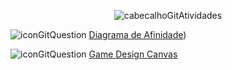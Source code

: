 <div align="center">

![cabecalhoGitAtividades](https://github.com/user-attachments/assets/967d4405-4878-4ffa-97a4-eb953656db46)

</div>

![iconGitQuestion](https://github.com/user-attachments/assets/53b140ae-833f-41ed-9833-222f9aa5e735) [Diagrama de Afinidade](https://github.com/brunamota/ProgramacaoDeJogosDigitais/blob/main/Arquivos/Diagrama%20de%20Afinidade.pdf))

![iconGitQuestion](https://github.com/user-attachments/assets/53b140ae-833f-41ed-9833-222f9aa5e735) [Game Design Canvas](https://github.com/brunamota/ProgramacaoDeJogosDigitais/blob/main/Arquivos/Game%20Design%20Canvas.pdf)

